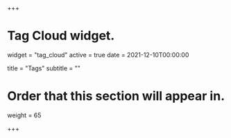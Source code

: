 +++
# Tag Cloud widget.
widget = "tag_cloud"
active = true
date = 2021-12-10T00:00:00

title = "Tags"
subtitle = ""

# Order that this section will appear in.
weight = 65

+++

